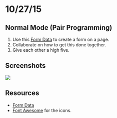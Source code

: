 # 10/27/15 


## Normal Mode (Pair Programming)

1. Use this [Form Data](http://json-data.herokuapp.com/forms) to create a form on a page.
2. Collaborate on how to get this done together.
3. Give each other a high five.

## Screenshots

![](./assets/full.png)

## Resources

* [Form Data](http://json-data.herokuapp.com/forms)
* [Font Awesome](https://fortawesome.github.io/Font-Awesome/) for the icons.
